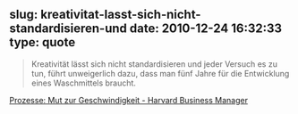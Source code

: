 slug: kreativitat-lasst-sich-nicht-standardisieren-und
date: 2010-12-24 16:32:33
type: quote
---

> Kreativität lässt sich nicht standardisieren und jeder Versuch es zu tun, führt unweigerlich dazu, dass man fünf Jahre für die Entwicklung eines Waschmittels braucht.

[Prozesse: Mut zur Geschwindigkeit - Harvard Business Manager](http://www.harvardbusinessmanager.de/heft/artikel/a-719983-2.html)
